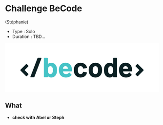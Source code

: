 # Challenge BeCode

(Stéphanie)

* Type : Solo
* Duration : TBD...

![](../../assets/BeCode_color.png)

## What

- **check with Abel or Steph**